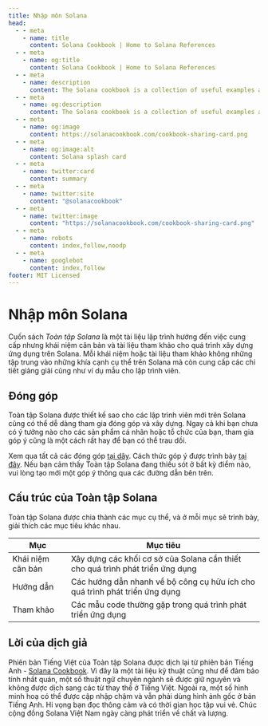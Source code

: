 ```yaml
---
title: Nhập môn Solana
head:
  - - meta
    - name: title
      content: Solana Cookbook | Home to Solana References
  - - meta
    - name: og:title
      content: Solana Cookbook | Home to Solana References
  - - meta
    - name: description
      content: The Solana cookbook is a collection of useful examples and references for building on Solana
  - - meta
    - name: og:description
      content: The Solana cookbook is a collection of useful examples and references for building on Solana
  - - meta
    - name: og:image
      content: https://solanacookbook.com/cookbook-sharing-card.png
  - - meta
    - name: og:image:alt
      content: Solana splash card
  - - meta
    - name: twitter:card
      content: summary
  - - meta
    - name: twitter:site
      content: "@solanacookbook"
  - - meta
    - name: twitter:image
      content: "https://solanacookbook.com/cookbook-sharing-card.png"
  - - meta
    - name: robots
      content: index,follow,noodp
  - - meta
    - name: googlebot
      content: index,follow
footer: MIT Licensed
---
```


# Nhập môn Solana

Cuốn sách *Toàn tập Solana* là một tài liệu lập trình hướng đến việc cung cấp nhưng khái niệm căn bản và tài liệu tham khảo cho quá trình xây dựng ứng dụng trên Solana. Mỗi khái niệm hoặc tài liệu tham khảo không những tập trung vào những khía cạnh cụ thể trên Solana mà còn cung cấp các chi tiết giảng giải cũng như ví dụ mẫu cho lập trình viên.

## Đóng góp

Toàn tập Solana được thiết kế sao cho các lập trình viên mới trên Solana cũng có thể dễ dàng tham gia đóng góp và xây dựng. Ngay cả khi bạn chưa có ý tưởng nào cho các sản phẩm cá nhân hoặc tổ chức của bạn, tham gia góp ý cũng là một cách rất hay để bạn có thể trau dồi.

Xem qua tất cả các đóng góp [tại dây](https://github.com/solana-developers/solana-cookbook/issues). Cách thức góp ý được trình bày [tại đây](https://github.com/solana-developers/solana-cookbook#contributing). Nếu bạn cảm thấy Toàn tập Solana đang thiếu sót ở bất kỳ điểm nào, vui lòng tạo mới một góp ý thông qua các đường dẫn bên trên.

## Cấu trúc của Toàn tập Solana

Toàn tập Solana được chia thành các mục cụ thể, và ở mỗi mục sẽ trình bày, giải thích các mục tiêu khác nhau.

| Mục               | Mục tiêu                                                                       |
|-------------------|--------------------------------------------------------------------------------|
| Khái niệm căn bản | Xây dựng các khối cơ sở của Solana cần thiết cho quá trình phát triển ứng dụng |
| Hướng dẫn         | Các hướng dẫn nhanh về bộ công cụ hữu ích cho quá trình phát triển ứng dụng    |
| Tham khảo         | Các mẫu code thường gặp trong quá trình phát triển ứng dụng                    |

## Lời của dịch giả

Phiên bản Tiếng Việt của Toàn tập Solana được dịch lại từ phiên bản Tiếng Anh - [Solana Cookbook](https://solanacookbook.com/). Vì đây là một tài liệu kỹ thuật cũng như để đảm bảo tính nhất quán, một số thuật ngữ chuyên ngành sẽ được giữ nguyên và không được dịch sang các từ thay thế ở Tiếng Việt. Ngoài ra, một số hình minh hoạ có thể được cập nhập chậm và vẫn phải dùng hình ảnh gốc ở bản Tiếng Anh. Hi vọng bạn đọc thông cảm và có thời gian học tập vui vẻ. Chúc cộng đồng Solana Việt Nam ngày càng phát triển về chất và lượng.